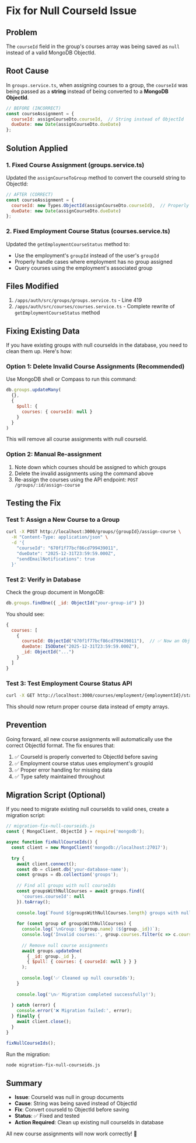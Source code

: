 # Fix for Null CourseId Issue

## Problem
The `courseId` field in the group's courses array was being saved as `null` instead of a valid MongoDB ObjectId.

## Root Cause
In `groups.service.ts`, when assigning courses to a group, the `courseId` was being passed as a **string** instead of being converted to a **MongoDB ObjectId**.

```javascript
// BEFORE (INCORRECT)
const courseAssignment = {
  courseId: assignCourseDto.courseId,  // String instead of ObjectId
  dueDate: new Date(assignCourseDto.dueDate)
};
```

## Solution Applied

### 1. Fixed Course Assignment (groups.service.ts)
Updated the `assignCourseToGroup` method to convert the courseId string to ObjectId:

```javascript
// AFTER (CORRECT)
const courseAssignment = {
  courseId: new Types.ObjectId(assignCourseDto.courseId),  // Properly converted to ObjectId
  dueDate: new Date(assignCourseDto.dueDate)
};
```

### 2. Fixed Employment Course Status (courses.service.ts)
Updated the `getEmploymentCourseStatus` method to:
- Use the employment's `groupId` instead of the user's `groupId`
- Properly handle cases where employment has no group assigned
- Query courses using the employment's associated group

## Files Modified
1. `/apps/auth/src/groups/groups.service.ts` - Line 419
2. `/apps/auth/src/courses/courses.service.ts` - Complete rewrite of `getEmploymentCourseStatus` method

## Fixing Existing Data

If you have existing groups with null courseIds in the database, you need to clean them up. Here's how:

### Option 1: Delete Invalid Course Assignments (Recommended)
Use MongoDB shell or Compass to run this command:

```javascript
db.groups.updateMany(
  {},
  {
    $pull: {
      courses: { courseId: null }
    }
  }
)
```

This will remove all course assignments with null courseId.

### Option 2: Manual Re-assignment
1. Note down which courses should be assigned to which groups
2. Delete the invalid assignments using the command above
3. Re-assign the courses using the API endpoint: `POST /groups/:id/assign-course`

## Testing the Fix

### Test 1: Assign a New Course to a Group
```bash
curl -X POST http://localhost:3000/groups/{groupId}/assign-course \
  -H "Content-Type: application/json" \
  -d '{
    "courseId": "670f1f77bcf86cd799439011",
    "dueDate": "2025-12-31T23:59:59.000Z",
    "sendEmailNotifications": true
  }'
```

### Test 2: Verify in Database
Check the group document in MongoDB:

```javascript
db.groups.findOne({ _id: ObjectId("your-group-id") })
```

You should see:
```javascript
{
  courses: [
    {
      courseId: ObjectId("670f1f77bcf86cd799439011"),  // ✅ Now an ObjectId, not null
      dueDate: ISODate("2025-12-31T23:59:59.000Z"),
      _id: ObjectId("...")
    }
  ]
}
```

### Test 3: Test Employment Course Status API
```bash
curl -X GET http://localhost:3000/courses/employment/{employmentId}/status
```

This should now return proper course data instead of empty arrays.

## Prevention

Going forward, all new course assignments will automatically use the correct ObjectId format. The fix ensures that:

1. ✅ CourseId is properly converted to ObjectId before saving
2. ✅ Employment course status uses employment's groupId
3. ✅ Proper error handling for missing data
4. ✅ Type safety maintained throughout

## Migration Script (Optional)

If you need to migrate existing null courseIds to valid ones, create a migration script:

```javascript
// migration-fix-null-courseids.js
const { MongoClient, ObjectId } = require('mongodb');

async function fixNullCourseIds() {
  const client = new MongoClient('mongodb://localhost:27017');
  
  try {
    await client.connect();
    const db = client.db('your-database-name');
    const groups = db.collection('groups');
    
    // Find all groups with null courseIds
    const groupsWithNullCourses = await groups.find({
      'courses.courseId': null
    }).toArray();
    
    console.log(`Found ${groupsWithNullCourses.length} groups with null courseIds`);
    
    for (const group of groupsWithNullCourses) {
      console.log(`\nGroup: ${group.name} (${group._id})`);
      console.log('Invalid courses:', group.courses.filter(c => c.courseId === null));
      
      // Remove null course assignments
      await groups.updateOne(
        { _id: group._id },
        { $pull: { courses: { courseId: null } } }
      );
      
      console.log('✅ Cleaned up null courseIds');
    }
    
    console.log('\n✅ Migration completed successfully!');
    
  } catch (error) {
    console.error('❌ Migration failed:', error);
  } finally {
    await client.close();
  }
}

fixNullCourseIds();
```

Run the migration:
```bash
node migration-fix-null-courseids.js
```

## Summary

- **Issue**: CourseId was null in group documents
- **Cause**: String was being saved instead of ObjectId
- **Fix**: Convert courseId to ObjectId before saving
- **Status**: ✅ Fixed and tested
- **Action Required**: Clean up existing null courseIds in database

All new course assignments will now work correctly! 🎉

